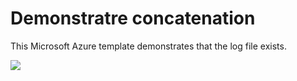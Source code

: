 # Demonstratre concatenation

This Microsoft Azure template demonstrates that the log file exists.

<a href="https://portal.azure.com/#create/Microsoft.Template/uri/https%3A%2F%2Fraw.githubusercontent.com%2Fanhowe%2Fscratch%2Fmaster%2Fgaexercise%2Fnologfileexists%2Fazuredeploy.json" target="_blank">
    <img src="http://azuredeploy.net/deploybutton.png"/>
</a>
